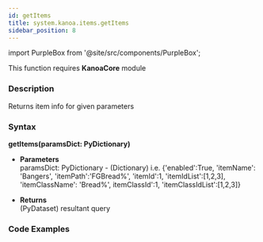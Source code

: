 ```yaml
---
id: getItems
title: system.kanoa.items.getItems
sidebar_position: 8
---
```

import PurpleBox from '@site/src/components/PurpleBox';

<PurpleBox>This function requires <b>KanoaCore</b> module</PurpleBox>


### Description
Returns item info for given parameters 

### Syntax
**getItems(paramsDict: PyDictionary)**

- **Parameters**  
    paramsDict: PyDictionary - (Dictionary) i.e. {'enabled':True, 'itemName': 'Bangers', 'itemPath':'FGBread%', 'itemId':1, 'itemIdList':[1,2,3], 'itemClassName': 'Bread%', itemClassId':1, 'itemClassIdList':[1,2,3]}


- **Returns**  
    (PyDataset) resultant query


### Code Examples

```py

```